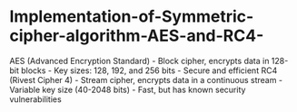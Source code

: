 # Implementation-of-Symmetric-cipher-algorithm-AES-and-RC4-
AES (Advanced Encryption Standard) - Block cipher, encrypts data in 128-bit blocks - Key sizes: 128, 192, and 256 bits - Secure and efficient  RC4 (Rivest Cipher 4) - Stream cipher, encrypts data in a continuous stream - Variable key size (40-2048 bits) - Fast, but has known security vulnerabilities
